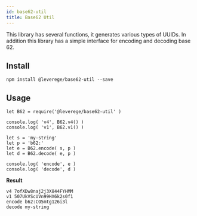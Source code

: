 ```yaml
---
id: base62-util
title: Base62 Util
---
```


This library has several functions, it generates various types of UUIDs. In addition this library has a simple interface for encoding and decoding base 62.

## Install

```
npm install @leverege/base62-util --save
```

## Usage

```
let B62 = require('@leverege/base62-util' )

console.log( 'v4', B62.v4() )
console.log( 'v1', B62.v1() )

let s = 'my-string'
let p = 'b62:'
let e = B62.encode( s, p )
let d = B62.decode( e, p )

console.log( 'encode', e )
console.log( 'decode', d )
```
**Result**

```
v4 7ofXDw8naj2j3X844FYHMM
v1 507UkVScUVn99HX6k2s0f1
encode b62:CO5mtg126i3l
decode my-string
```


